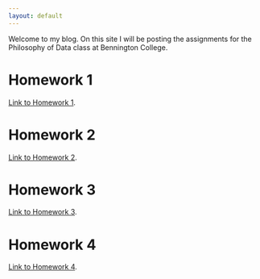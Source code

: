 ```yaml
---
layout: default
---
```


Welcome to my blog. On this site I will be posting the assignments for the Philosophy of Data class at Bennington College. 

# [](#header-1)Homework 1
[Link to Homework 1](9-5-2017-Homework).

# [](#header-1)Homework 2
[Link to Homework 2](9-12-2017-Homework).

# [](#header-1)Homework 3
[Link to Homework 3](9-19-2017-Homework).

# [](#header-1)Homework 4
[Link to Homework 4](9-26-2017-Homework).

